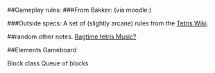 ##Gameplay rules:
###From Bakker:
(via moodle:)

###Outside specs:
A set of (slightly arcane) rules from the [Tetris Wiki](http://tetris.wikia.com/wiki/Tetris_Guideline).



##random other notes. 
[Ragtime tetris Music?](https://www.youtube.com/watch?v=ZSLnkyPSlEM)

##Elements
Gameboard

Block class
Queue of blocks
